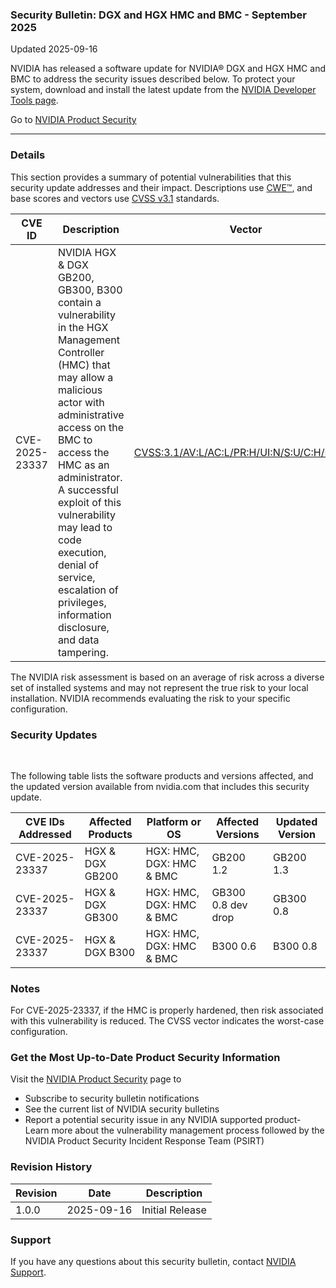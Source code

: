 ### Security Bulletin: DGX and HGX HMC and BMC - September 2025

Updated 2025-09-16

NVIDIA has released a software update for NVIDIA® DGX and HGX HMC and BMC to address the security issues described below. To protect your system, download and install the latest update from the <a href="https://developer.nvidia.com/">NVIDIA Developer Tools page</a>.

Go to [NVIDIA Product Security](https://www.nvidia.com/security/)

_______________________________________________________________________________________________________________________________________________

### Details

This section provides a summary of potential vulnerabilities that this security update addresses and their impact. Descriptions use [CWE™](https://cwe.mitre.org/), and base scores and vectors use [CVSS v3.1](https://www.first.org/cvss/specification-document) standards.

| **CVE ID** | **Description** | **Vector** | **Base Score** | **Severity** | **CWE** | **Impacts** |
| ---------- | ---------------- | ---------- | -------------- | ------------ | -------- | ------------ |
| CVE-2025-23337 | NVIDIA HGX & DGX GB200, GB300, B300  contain a vulnerability in the HGX Management Controller (HMC) that may allow a malicious actor with administrative access on the BMC to access the HMC as an administrator. A successful exploit of this vulnerability may lead to code execution, denial of service, escalation of privileges, information disclosure, and data tampering. | [CVSS:3.1/AV:L/AC:L/PR:H/UI:N/S:U/C:H/I:H/A:H](https://www.first.org/cvss/calculator/3.1#CVSS:3.1/AV:L/AC:L/PR:H/UI:N/S:U/C:H/I:H/A:H) | 6.7 | MEDIUM | [CWE-1244](https://cwe.mitre.org/data/definitions/1244.html) | Code execution, denial of service, escalation of privileges, information disclosure, data tampering |

The NVIDIA risk assessment is based on an average of risk across a diverse set of installed systems and may not represent the true risk to your local installation. NVIDIA recommends evaluating the risk to your specific configuration.

### Security Updates

<br>

The following table lists the software products and versions affected, and the updated version available from nvidia.com that includes this security update.

| **CVE IDs Addressed** | **Affected Products** | **Platform or OS** | **Affected Versions** | **Updated Version** |
| --------------------- | --------------------- | ----------------- | --------------------- | ------------------- |
| CVE-2025-23337 | HGX & DGX GB200 | HGX: HMC, DGX: HMC & BMC | GB200 1.2 | GB200 1.3 |
| CVE-2025-23337 | HGX & DGX GB300 | HGX: HMC, DGX: HMC & BMC | GB300 0.8 dev drop | GB300 0.8 |
| CVE-2025-23337 | HGX & DGX B300 | HGX: HMC, DGX: HMC & BMC | B300 0.6 | B300 0.8 |

### Notes

For CVE-2025-23337, if the HMC is properly hardened, then risk associated with this vulnerability is reduced. The CVSS vector indicates the worst-case configuration.



### Get the Most Up-to-Date Product Security Information

Visit the [NVIDIA Product Security](https://www.nvidia.com/security/) page to

- Subscribe to security bulletin notifications
- See the current list of NVIDIA security bulletins
- Report a potential security issue in any NVIDIA supported product- Learn more about the vulnerability management process followed by the NVIDIA Product Security Incident Response Team (PSIRT)
### Revision History

| **Revision** | **Date** | **Description** |
| ------------ | -------- | --------------- |
| 1.0.0 | 2025-09-16 | Initial Release |

### Support
If you have any questions about this security bulletin, contact [NVIDIA Support](https://www.nvidia.com/object/support.html).
